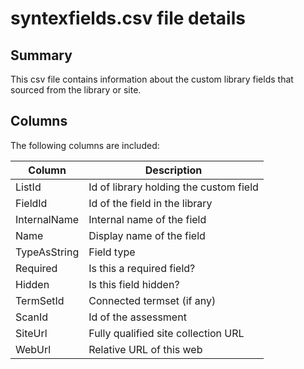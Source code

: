 # syntexfields.csv file details

## Summary

This csv file contains information about the custom library fields that sourced from the library or site.

## Columns

The following columns are included:

Column|Description
------|-----------
ListId| Id of library holding the custom field
FieldId| Id of the field in the library
InternalName| Internal name of the field
Name| Display name of the field
TypeAsString| Field type
Required| Is this a required field?
Hidden| Is this field hidden?
TermSetId| Connected termset (if any)
ScanId| Id of the assessment
SiteUrl | Fully qualified site collection URL
WebUrl | Relative URL of this web
